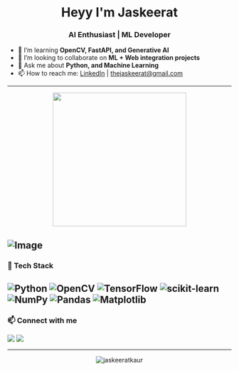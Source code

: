 

<!--
**JaskeeratK/JaskeeratK** is a ✨ _special_ ✨ repository because its `README.md` (this file) appears on your GitHub profile.

Here are some ideas to get you started:

- 🔭 I’m currently working on ...
- 🌱 I’m currently learning ...
- 👯 I’m looking to collaborate on ...
- 🤔 I’m looking for help with ...
- 💬 Ask me about ...
- 📫 How to reach me: ...
- 😄 Pronouns: ...
- ⚡ Fun fact: ...
-->
<h1 align="center">Heyy I'm Jaskeerat </h1>
<h3 align="center">AI Enthusiast | ML Developer </h3>


- 🌱 I’m learning **OpenCV, FastAPI, and Generative AI**
- 👯 I’m looking to collaborate on **ML + Web integration projects**
- 💬 Ask me about **Python, and Machine Learning**
- 📫 How to reach me: [LinkedIn](https://www.linkedin.com/in/jaskeerat-kaur-b2227b320) | thejaskeerat@gmail.com

---
<p align="center">
  <img src="https://media.giphy.com/media/qgQUggAC3Pfv687qPC/giphy.gif" width="300"/>
</p>

![Image](https://github.com/user-attachments/assets/af7e2472-65e2-4955-838e-016fb23998a1)
---

### 🧰 Tech Stack
![Python](https://img.shields.io/badge/Python-3670A0?style=for-the-badge&logo=python&logoColor=ffdd54)
![OpenCV](https://img.shields.io/badge/OpenCV-5C3EE8?style=for-the-badge&logo=opencv&logoColor=white)
![TensorFlow](https://img.shields.io/badge/TensorFlow-FF6F00?style=for-the-badge&logo=tensorflow&logoColor=white)
![scikit-learn](https://img.shields.io/badge/scikit--learn-F7931E?style=for-the-badge&logo=scikit-learn&logoColor=white)
![NumPy](https://img.shields.io/badge/NumPy-013243?style=for-the-badge&logo=numpy&logoColor=white)
![Pandas](https://img.shields.io/badge/Pandas-150458?style=for-the-badge&logo=pandas&logoColor=white)
![Matplotlib](https://img.shields.io/badge/Matplotlib-11557C?style=for-the-badge&logo=matplotlib&logoColor=white)
---


### 📫 Connect with me
<p>
  <a href="https://linkedin.com/in/jaskeerat-kaur-b2227b320"><img src="https://img.shields.io/badge/LinkedIn-blue?style=flat&logo=linkedin" /></a>
  <a href="thejaskeerat@gmail.com"><img src="https://img.shields.io/badge/Gmail-red?style=flat&logo=gmail&logoColor=white" /></a>
</p>

---

<p align="center">
  <img src="https://komarev.com/ghpvc/?username=jaskeeratkaur&label=Profile%20views&color=0e75b6&style=flat" alt="jaskeeratkaur" />
</p>
